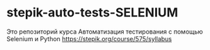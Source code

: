 # stepik-auto-tests-SELENIUM
Это репозиторий курса Автоматизация тестирования с помощью Selenium и Python
https://stepik.org/course/575/syllabus
